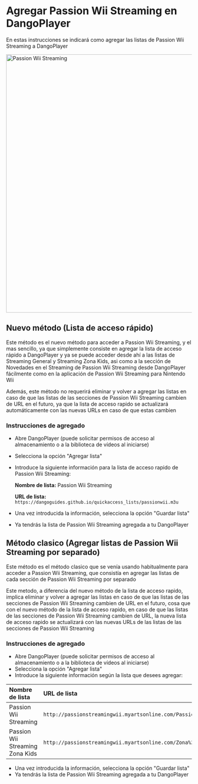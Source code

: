 # Agregar Passion Wii Streaming en DangoPlayer 

En estas instrucciones se indicará como agregar las listas de Passion Wii Streaming a DangoPlayer 

<img alt='Passion Wii Streaming' width='700' src='https://dangoguides.github.io/dangoguides_spanish/iptvguides/providers/assets/passionwii.jpeg'/>

## Nuevo método (Lista de acceso rápido)
Este método es el nuevo método para acceder a Passion Wii Streaming, y el mas sencillo, ya que simplemente consiste en agregar la lista de acceso rápido a DangoPlayer y ya se puede acceder desde ahí a las listas de Streaming General y Streaming Zona Kids, asi como a la sección de Novedades en el Streaming de Passion Wii Streaming desde DangoPlayer fácilmente como en la aplicación de Passion Wii Streaming para Nintendo Wii

Además, este método no requerirá eliminar y volver a agregar las listas en caso de que las listas de las secciones de Passion Wii Streaming cambien de URL en el futuro, ya que la lista de acceso rapido se actualizará automáticamente con las nuevas URLs en caso de que estas cambien

### Instrucciones de agregado
- Abre DangoPlayer (puede solicitar permisos de acceso al almacenamiento o a la biblioteca de vídeos al iniciarse)
- Selecciona la opción "Agregar lista"
- Introduce la siguiente información para la lista de acceso rapido de Passion Wii Streaming:
 
  **Nombre de lista:** Passion Wii Streaming
  
  **URL de lista:** ``https://dangoguides.github.io/quickaccess_lists/passionwii.m3u``

- Una vez introducida la información, selecciona la opción "Guardar lista"
- Ya tendrás la lista de Passion Wii Streaming agregada a tu DangoPlayer

## Método clasico (Agregar listas de Passion Wii Streaming por separado)
Este método es el método clasico que se venía usando habitualmente para acceder a Passion Wii Streaming, que consistía en agregar las listas de cada sección de Passion Wii Streaming por separado

Este metodo, a diferencia del nuevo método de la lista de acceso rapido, implica eliminar y volver a agregar las listas en caso de que las listas de las secciones de Passion Wii Streaming cambien de URL en el futuro, cosa que con el nuevo método de la lista de acceso rapido, en caso de que las listas de las secciones de Passion Wii Streaming cambien de URL, la nueva lista de acceso rapido se actualizará con las nuevas URLs de las listas de las secciones de Passion Wii Streaming 

### Instrucciones de agregado
- Abre DangoPlayer (puede solicitar permisos de acceso al almacenamiento o a la biblioteca de vídeos al iniciarse)
- Selecciona la opción "Agregar lista"
- Introduce la siguiente información según la lista que desees agregar:
<table>
  <thead>
    <tr><th align="left">Nombre de lista</th><th align="left">URL de lista</th></tr>
  </thead>
  <tbody>
    <tr><td>Passion Wii Streaming</td><td><code>http://passionstreamingwii.myartsonline.com/Passion%20Wii%20Streaming</code></td></tr>
<tr><td>Passion Wii Streaming Zona Kids</td><td><code>http://passionstreamingwii.myartsonline.com/Zona%20Kids</code></td></tr>

  </tbody>
</table>

- Una vez introducida la información, selecciona la opción "Guardar lista"
- Ya tendrás la lista de Passion Wii Streaming agregada a tu DangoPlayer 
